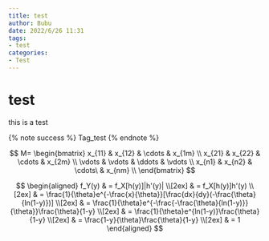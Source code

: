 ```yaml
---
title: test
author: Bubu
date: 2022/6/26 11:31
tags:
- test
categories:
- Test
---
```

# test

this is a test

{% note success %}
Tag_test
{% endnote %}

$$
M=
\begin{bmatrix}
x_{11} & x_{12}  & \cdots   & x_{1m}   \\
x_{21} & x_{22}  & \cdots   & x_{2m}  \\
\vdots & \vdots  & \ddots   & \vdots  \\
x_{n1} & x_{n2}  & \cdots\  & x_{nm}  \\
\end{bmatrix}
$$

$$
\begin{aligned}
f_Y(y) & = f_X[h(y)]|h'(y)| \\[2ex]
& = f_X[h(y)]h'(y) \\[2ex]
& = \frac{1}{\theta}e^{-\frac{x}{\theta}}[\frac{dx}{dy}(-\frac{\theta}{ln(1-y)})] \\[2ex]
& = \frac{1}{\theta}e^{-\frac{-\frac{\theta}{ln(1-y)}}{\theta}}\frac{\theta}{1-y} \\[2ex]
& = \frac{1}{\theta}e^{ln(1-y)}\frac{\theta}{1-y} \\[2ex]
& = \frac{1-y}{\theta}\frac{\theta}{1-y} \\[2ex]
& = 1
\end{aligned}
$$
